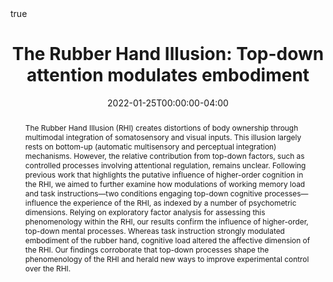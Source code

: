---
title: "The Rubber Hand Illusion: Top-down attention modulates embodiment"

# Publication name and optional abbreviated publication name.
publication: "*Quarterly Journal of Experimental Psychology*. Sous presse. https://doi.org/10.1177/17470218221078858"

#publication_short: 

authors:
- Rémi Thériault
- Mathieu Landry
- Amir Raz

publication_types:
- "2"

# Show publication and sharing statistics? (requires valid doi)
add_badge: true

featured: true

date: "2022-01-25T00:00:00-04:00"

doi: ""

external_link: 

links: 
# - name: Full Article
#   url: "https://journals.sagepub.com/doi/abs/10.1177/17470218211024826"
# - name: Preregistration
#   url: "https://osf.io/cws8g"
#  - name: Altmetric stats
#    url: "https://www.altmetric.com/details/108596790"

abstract: "The Rubber Hand Illusion (RHI) creates distortions of body ownership through multimodal integration of somatosensory and visual inputs. This illusion largely rests on bottom-up (automatic multisensory and perceptual integration) mechanisms. However, the relative contribution from top-down factors, such as controlled processes involving attentional regulation, remains unclear. Following previous work that highlights the putative influence of higher-order cognition in the RHI, we aimed to further examine how modulations of working memory load and task instructions—two conditions engaging top-down cognitive processes—influence the experience of the RHI, as indexed by a number of psychometric dimensions. Relying on exploratory factor analysis for assessing this phenomenology within the RHI, our results confirm the influence of higher-order, top-down mental processes. Whereas task instruction strongly modulated embodiment of the rubber hand, cognitive load altered the affective dimension of the RHI. Our findings corroborate that top-down processes shape the phenomenology of the RHI and herald new ways to improve experimental control over the RHI."


# ####################################################################


# Featured image
# To use, add an image named `featured.jpg/png` to your page's folder. 
# image:
#  caption: 'Image credit: [**Unsplash**](https://unsplash.com/photos/s9CC2SKySJM)'
#  focal_point: ""
#  preview_only: false

# Associated Projects (optional).
#   Associate this publication with one or more of your projects.
#   Simply enter your project's folder or file name without extension.
#   E.g. `internal-project` references `content/project/internal-project/index.md`.
#   Otherwise, set `projects: []`.
# projects:
# - internal-project

# Slides (optional).
#   Associate this publication with Markdown slides.
#   Simply enter your slide deck's filename without extension.
#   E.g. `slides: "example"` references `content/slides/example/index.md`.
#   Otherwise, set `slides: ""`.
slides: example

math: true

# Summary. An optional shortened abstract.
# summary: Lorem ipsum dolor sit amet, consectetur adipiscing elit. Duis posuere tellus ac convallis placerat. Proin tincidunt magna sed ex sollicitudin condimentum.

tags: []

url_code: 'https://osf.io/t4frx/'
url_dataset: 'https://osf.io/t4frx/'
#url_pdf: '#'
#url_poster: '#'
#url_preprint: '#'
#url_project: '#'
#url_slides: '#'
#url_source: '#'
url_video: 'https://vimeo.com/209325612'
---